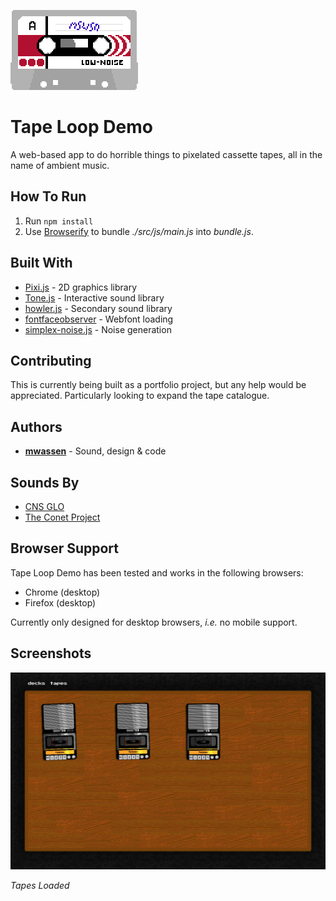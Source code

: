 ![tape](./src/assets/img/tape.png)



# Tape Loop Demo

A web-based app to do horrible things to pixelated cassette tapes, all in the name of ambient music.



## How To Run

1. Run `npm install`
2. Use [Browserify](http://browserify.org/) to bundle *./src/js/main.js* into *bundle.js*.



## Built With

* [Pixi.js](http://www.pixijs.com/) - 2D graphics library
* [Tone.js](https://tonejs.github.io/) - Interactive sound library
* [howler.js](https://howlerjs.com/) - Secondary sound library
* [fontfaceobserver](https://github.com/bramstein/fontfaceobserver) - Webfont loading
* [simplex-noise.js](https://github.com/jwagner/simplex-noise.js) - Noise generation



## Contributing

This is currently being built as a portfolio project, but any help would be appreciated. Particularly looking to expand the tape catalogue.



## Authors

* [**mwassen**](https://github.com/mwassen) - Sound, design & code



## Sounds By

* [CNS GLO](https://soundcloud.com/cnsglo)
* [The Conet Project](https://www.irdial.com/conet.htm)



## Browser Support

Tape Loop Demo has been tested and works in the following browsers:

* Chrome (desktop)
* Firefox (desktop)

Currently only designed for desktop browsers, *i.e.* no mobile support.



## Screenshots

![Screenshot1](./src/assets/img/Screenshot1.jpeg)

*Tapes Loaded*